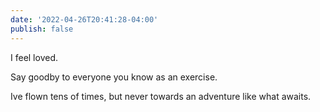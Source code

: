 ```yaml
---
date: '2022-04-26T20:41:28-04:00'
publish: false
---
```

I feel loved. 

Say goodby to everyone you know as an exercise. 

Ive flown tens of times, but never towards an adventure like what awaits. 
